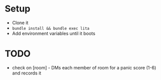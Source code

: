 # Setup

* Clone it
* `bundle install && bundle exec lita`
* Add environment variables until it boots

# TODO

* check on [room] - DMs each member of room for a panic score (1-6) and records it